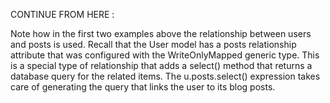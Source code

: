 CONTINUE FROM HERE :

Note how in the first two examples above the relationship between users and posts is used. Recall that the User model has a posts relationship attribute that was configured with the WriteOnlyMapped generic type. This is a special type of relationship that adds a select() method that returns a database query for the related items. The u.posts.select() expression takes care of generating the query that links the user to its blog posts.